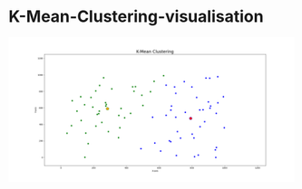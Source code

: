 # K-Mean-Clustering-visualisation

![Cluster](https://raw.githubusercontent.com/Rohitw3code/K-Mean-Clustering-visualisation/main/cluster%20plot.png)

